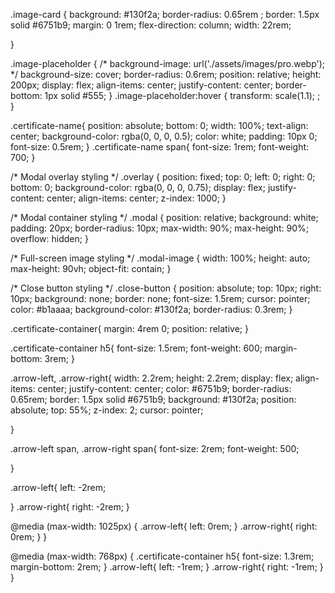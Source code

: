 .image-card {
    background: #130f2a;
    border-radius: 0.65rem ;
    border: 1.5px solid #6751b9;
    margin: 0 1rem;
    flex-direction: column;
    width: 22rem;

  }
  
  .image-placeholder {
    /* background-image: url('./assets/images/pro.webp'); */
    background-size: cover;
    border-radius: 0.6rem;
    position: relative;
    height: 200px;
    display: flex;
    align-items: center;
    justify-content: center;
    border-bottom: 1px solid #555;
  }
  .image-placeholder:hover {
    transform: scale(1.1);  ;
  }

  .certificate-name{
    position: absolute;
    bottom: 0; 
    width: 100%;
    text-align: center;
    background-color: rgba(0, 0, 0, 0.5); 
    color: white;
    padding: 10px 0;
    font-size: 0.5rem;
  }
  .certificate-name span{
    font-size: 1rem;
    font-weight: 700;
  }


  /* Modal overlay styling */
.overlay {
    position: fixed;
    top: 0;
    left: 0;
    right: 0;
    bottom: 0;
    background-color: rgba(0, 0, 0, 0.75);
    display: flex;
    justify-content: center;
    align-items: center;
    z-index: 1000;
  }
  
  /* Modal container styling */
  .modal {
    position: relative;
    background: white;
    padding: 20px;
    border-radius: 10px;
    max-width: 90%;
    max-height: 90%;
    overflow: hidden;
  }
  
  /* Full-screen image styling */
  .modal-image {
    width: 100%;
    height: auto;
    max-height: 90vh;
    object-fit: contain;
  }
  
  /* Close button styling */
  .close-button {
    position: absolute;
    top: 10px;
    right: 10px;
    background: none;
    border: none;
    font-size: 1.5rem;
    cursor: pointer;
    color: #b1aaaa;
    background-color: #130f2a;
    border-radius: 0.3rem;
  }
  

















.certificate-container{
    margin: 4rem 0;
    position: relative;
}

.certificate-container h5{
    font-size: 1.5rem;
    font-weight: 600;
    margin-bottom: 3rem;
}

.arrow-left,
.arrow-right{
    width: 2.2rem;
    height: 2.2rem;
    display: flex;
    align-items: center;
    justify-content: center;
    color: #6751b9;
    border-radius: 0.65rem;
    border: 1.5px solid #6751b9;
    background: #130f2a;
    position: absolute;
    top: 55%;
    z-index: 2;
    cursor: pointer;

}

.arrow-left span,
.arrow-right span{
    font-size: 2rem;
    font-weight: 500;

}

.arrow-left{
    left: -2rem;

}
.arrow-right{
    right: -2rem;
}


@media (max-width: 1025px) {
    .arrow-left{
        left: 0rem;
    }
     .arrow-right{
        right: 0rem;
     }
}

@media (max-width: 768px) {
   .certificate-container h5{
     font-size: 1.3rem;
     margin-bottom: 2rem;
   }
   .arrow-left{
    left: -1rem;
   }
   .arrow-right{
    right: -1rem;
   }
}

    